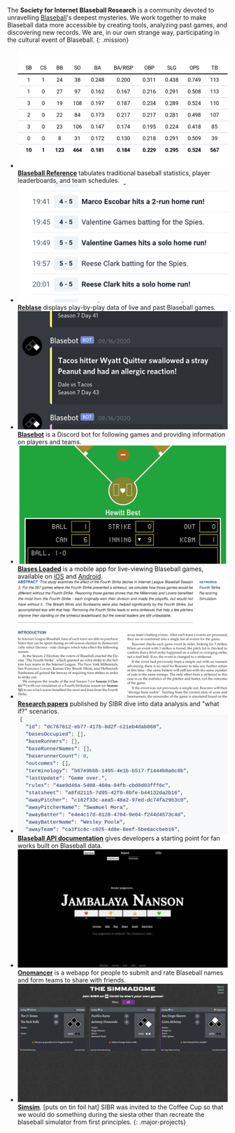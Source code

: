 ---
---

The **Society for Internet Blaseball Research** is a community devoted to unravelling [Blaseball](https://www.blaseball.com)'s deepest mysteries. We work together to make Blaseball data more accessible by creating tools, analyzing past games, and discovering new records. We are, in our own strange way, participating in the cultural event of Blaseball.
{: .mission}

* [![](/assets/reference.png)][reference]
  [**Blaseball Reference**][reference] tabulates traditional baseball statistics, player leaderboards, and team schedules.
* [![](/assets/reblase.png)][reblase]
  [**Reblase**][reblase] displays play-by-play data of live and past Blaseball games.
* [![](/assets/blasebot.png)][blasebot]
  [**Blasebot**][blasebot] is a Discord bot for following games and providing information on players and teams.
* [![](/assets/blases-loaded.png)][blases-loaded]
  [**Blases Loaded**][blases-loaded] is a mobile app for live-viewing Blaseball games, available on [iOS](https://apps.apple.com/us/app/id1529695719) and [Android](https://play.google.com/store/apps/details?id=com.raccoonfink.blobile).
* [![](/assets/research.png)][research]
  [**Research papers**][research] published by SIBR dive into data analysis and "what if?" scenarios.
* [![](/assets/api.png)][api]
  [**Blaseball API documentation**][api] gives developers a starting point for fan works built on Blaseball data.
* [![](/assets/onomancer.png)][onomancer]
  [**Onomancer**][onomancer] is a webapp for people to submit and rate Blaseball names and form teams to share with friends.
* [![](/assets/simsim.png)][simsim]
  [**Simsim**][simsim]. \[puts on tin foil hat\] SIBR was invited to the Coffee Cup so that we would do something during the siesta other than recreate the blaseball simulator from first principles.
{: .major-projects}

[reference]: https://blaseball-reference.com
[reblase]: https://reblase.sibr.dev
[blasebot]: https://github.com/BeeFox-sys/blasebot
[blases-loaded]: https://github.com/RangerRick/blobile
[research]: https://research.blaseball-reference.com
[api]: https://github.com/Society-for-Internet-Blaseball-Research/blaseball-api-spec
[onomancer]: https://onomancer.sibr.dev
[simsim]: https://simsim.sibr.dev
